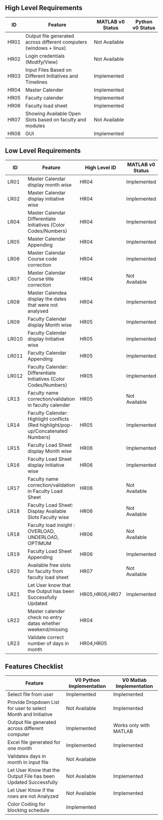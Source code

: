 ## High Level Requirements
|ID|Feature| MATLAB v0 Status| Python v0 Status |
|---|---|---|----|
HR01 |Output file generated across different computers (windows + linux)| Not Available | |
HR02 |Login credentials (Modify/View) | Not Available | |
HR03 |Input Files Based on Different Initiatives and Timelines | Implemented | |
HR04 |Master Calender | Implemented | |
HR05 |Faculty calender | Implemented | |
HR06 |Faculty load sheet | Implemented | |
HR07 |Showing Available Open Slots based on faculty and modules | Not Available | | 
HR08 |GUI | Implemented |


## Low Level Requirements
|ID|Feature|High Level ID| MATLAB v0 Status| Python v0 Status |
|--|---|---|---|----|
LR01|Master Calendar display month wise |HR04| Implemented | Implemented|
LR02|Master Calendar display initiative wise|HR04| Implemented | |
LR04|Master Calendar Differentiate Initiatives (Color Codes/Numbers)|HR04| Implemented | Implemented|
LR05|Master Calendar Appending|HR04| Implemented | | 
LR06|Master Calendar Course code correction|HR04| Implemented | |
LR07|Master Calendar Course title correction|HR04| Not Available | |
LR08|Master Calendea display the dates that were not analysed|HR04| Implemented | |
LR09|Faculty Calendar display Month wise |HR05| Implemented | |
LR010|Faculty Calendar display Initiative wise|HR05| Implemented | |
LR011|Faculty Calendar Appending|HR05| Implemented | |
LR012|Faculty Calendar: Differentiate Initiatives (Color Codes/Numbers)|HR05| Implemented |Implemented |
LR13|Faculty name correction/validation in faculty calender|HR05| Not Available | |
LR14|Faculty Calendar: Highlight conflicts (Red highlight/pop-up/Concatenated Numbers) |HR05| Implemented | |
LR15|Faculty Load Sheet display Month wise |HR06|Implemented | |
LR16|Faculty Load Sheet display Initiative wise|HR06|Implemented | |
LR17|Faculty name correction/validation in Faculty Load Sheet|HR06| Not Available | |
LR18|Faculty Load Sheet: Display Available Slots Faculty wise|HR06| Not Available | | 
LR18|Faculty load insight : OVERLOAD, UNDERLOAD, OPTIMUM |HR06| Not Available | |
LR19|Faculty Load Sheet Appending|HR06| Implemented | |
LR20|Available free slots for faculty from faculty load sheet|HR07| Not Available | |
LR21 |Let User know that the Output has been Successfully Updated |HR05,HR06,HR07|Implemented | |
LR22|Master calender check no entry datas whether weekend/missing|HR04||
LR23|Validate correct number of days in month|HR04,HR05||



## Features Checklist

Feature| V0 Python Implementation | V0 Matlab Implementation|
|---|---|---|
Select file from user| Implemented | Implemented |
Provide Dropdown List for user to select Month and Initiative | Not Available | Implemented |
Output file generated across different computer| Implemented |Works only with MATLAB |
Excel file generated for one month | Implemented | Implemented |
Validates days in month in input file| Not Available|
Let User Know that the Output File has been Updated Successfully | Not Available |Implemented |
Let User Know if the rows are not Analyzed | Not Available | Implemented |
Color Coding for blocking schedule | Implemented | |









